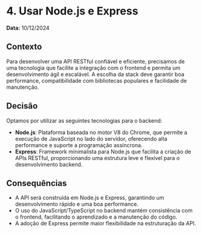 # 4. Usar Node.js e Express  

**Data:** 10/12/2024  

## Contexto  

Para desenvolver uma API RESTful confiável e eficiente, precisamos de uma tecnologia que facilite a integração com o frontend e permita um desenvolvimento ágil e escalável. A escolha da stack deve garantir boa performance, compatibilidade com bibliotecas populares e facilidade de manutenção.  

## Decisão  

Optamos por utilizar as seguintes tecnologias para o backend:  

- **Node.js**: Plataforma baseada no motor V8 do Chrome, que permite a execução de JavaScript no lado do servidor, oferecendo alta performance e suporte a programação assíncrona.  
- **Express**: Framework minimalista para Node.js que facilita a criação de APIs RESTful, proporcionando uma estrutura leve e flexível para o desenvolvimento backend.  

## Consequências  

- A API será construída em Node.js e Express, garantindo um desenvolvimento rápido e uma boa performance.  
- O uso do JavaScript/TypeScript no backend mantém consistência com o frontend, facilitando o aprendizado e a manutenção do código.  
- A adoção de Express permite maior flexibilidade na estruturação da API. 

